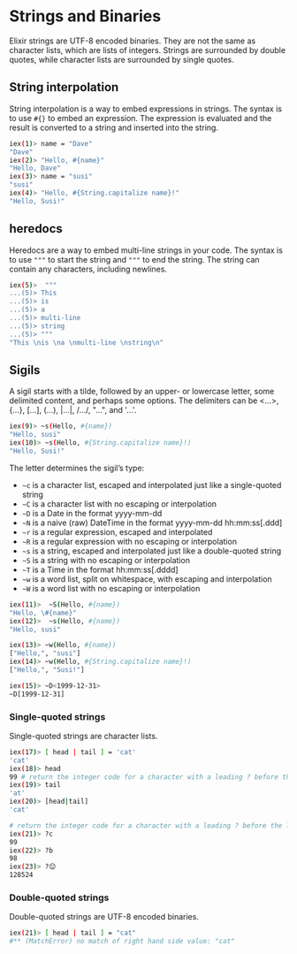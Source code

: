 # Strings and Binaries

Elixir strings are UTF-8 encoded binaries. They are not the same as character lists, which are lists of integers. Strings are surrounded by double quotes, while character lists are surrounded by single quotes.

## String interpolation

String interpolation is a way to embed expressions in strings. The syntax is to use `#{}` to embed an expression. The expression is evaluated and the result is converted to a string and inserted into the string.

```zsh
iex(1)> name = "Dave"
"Dave"
iex(2)> "Hello, #{name}"
"Hello, Dave"
iex(3)> name = "susi"
"susi"
iex(4)> "Hello, #{String.capitalize name}!"
"Hello, Susi!"
```

## heredocs

Heredocs are a way to embed multi-line strings in your code. The syntax is to use `"""` to start the string and `"""` to end the string. The string can contain any characters, including newlines.

```zsh
iex(5)>  """ 
...(5)> This 
...(5)> is 
...(5)> a 
...(5)> multi-line 
...(5)> string
...(5)> """
"This \nis \na \nmulti-line \nstring\n"
```

## Sigils

A sigil starts with a tilde, followed by an upper- or lowercase letter, some delimited content, and perhaps some options. The delimiters can be <...>, {...}, [...], (...), |...|, /.../, "...", and '...'.

```zsh
iex(9)> ~s(Hello, #{name})
"Hello, susi"
iex(10)> ~s(Hello, #{String.capitalize name}!)
"Hello, Susi!"
```

The letter determines the sigil’s type:

* `~c` is a character list, escaped and interpolated just like a single-quoted string
* `~C` is a character list with no escaping or interpolation
* `~D` is a Date in the format yyyy-mm-dd
* `~N` is a naive (raw) DateTime in the format yyyy-mm-dd hh:mm:ss[.ddd]
* `~r` is a regular expression, escaped and interpolated
* `~R` is a regular expression with no escaping or interpolation
* `~s` is a string, escaped and interpolated just like a double-quoted string
* `~S` is a string with no escaping or interpolation
* `~T` is a Time in the format hh:mm:ss[.dddd]
* `~w` is a word list, split on whitespace, with escaping and interpolation
* `~W` is a word list with no escaping or interpolation

```bash
iex(11)>  ~S(Hello, #{name})
"Hello, \#{name}"
iex(12)>  ~s(Hello, #{name})
"Hello, susi"
```

```bash
iex(13)> ~w(Hello, #{name})
["Hello,", "susi"]
iex(14)> ~w(Hello, #{String.capitalize name}!)
["Hello,", "Susi!"]
```

```bash
iex(15)> ~D<1999-12-31>
~D[1999-12-31]
```

### Single-quoted strings

Single-quoted strings are character lists.

```bash
iex(17)> [ head | tail ] = 'cat'
'cat'
iex(18)> head
99 # return the integer code for a character with a leading ? before the letter
iex(19)> tail
'at'
iex(20)> [head|tail]
'cat'
```

```bash
# return the integer code for a character with a leading ? before the letter
iex(21)> ?c
99
iex(22)> ?b
98
iex(23)> ?😌
128524
```

### Double-quoted strings

Double-quoted strings are UTF-8 encoded binaries.

```bash
iex(21)> [ head | tail ] = "cat"
#** (MatchError) no match of right hand side value: "cat"
```

